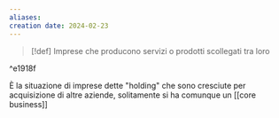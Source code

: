 ```yaml
---
aliases: 
creation date: 2024-02-23
---
```


>[!def]
>Imprese che producono servizi o prodotti scollegati tra loro

^e1918f


È la situazione di imprese dette "holding" che sono cresciute per acquisizione di altre aziende, solitamente si ha comunque un [[core business]]